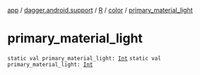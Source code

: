 [app](../../../index.md) / [dagger.android.support](../../index.md) / [R](../index.md) / [color](index.md) / [primary_material_light](./primary_material_light.md)

# primary_material_light

`static val primary_material_light: `[`Int`](https://kotlinlang.org/api/latest/jvm/stdlib/kotlin/-int/index.html)
`static val primary_material_light: `[`Int`](https://kotlinlang.org/api/latest/jvm/stdlib/kotlin/-int/index.html)